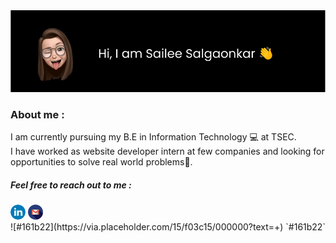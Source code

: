 
<div id="profile">
  <img src="assests/aboutme.svg">
  <div class="about-me">
    <h3>About me : </h3>
    <p>I am currently pursuing my B.E in Information Technology 💻 at TSEC.</br>
    I have worked as website developer intern at few companies and looking for opportunities to solve real world problems🌟.</p>
  </div>

  <div class="social-links">
    <h5>Feel free to reach out to me :</h5>
    <a href="https://www.linkedin.com/in/sailee-salgaonkar-1403/"><img src="assests/linkedin.png"></a>
    <a href="mailto:sailees14032000@gmail.com"><img src="assests/gmail.png"></a>
  </div>
</div>
![#161b22](https://via.placeholder.com/15/f03c15/000000?text=+) `#161b22`
<!--
**sailee14032000/sailee14032000** is a ✨ _special_ ✨ repository because its `README.md` (this file) appears on your GitHub profile.

Here are some ideas to get you started:

- 🔭 I’m currently working on ...
- 🌱 I’m currently learning ...
- 👯 I’m looking to collaborate on ...
- 🤔 I’m looking for help with ...
- 💬 Ask me about ...
- 📫 How to reach me: ...
- 😄 Pronouns: ...
- ⚡ Fun fact: ...
-->

